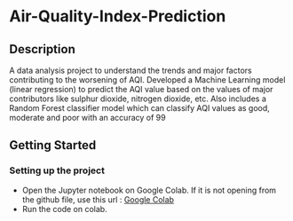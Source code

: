 # Air-Quality-Index-Prediction

## Description

A data analysis project to understand the trends and major factors contributing to the worsening of AQI. Developed a Machine Learning model (linear regression) to predict the AQI value based on the values of major contributors like sulphur dioxide, nitrogen dioxide, etc. Also includes a Random Forest classifier model which can classify AQI values as good, moderate and poor with an accuracy of 99
## Getting Started	

### Setting up the project

* Open the Jupyter notebook on Google Colab. If it is not opening from the github file, use this url : [Google Colab](https://colab.research.google.com/github/RoshanV1701/Air-Quality-Index-Prediction/blob/main/AQI_Prediction_ServiceLearning.ipynb)
* Run the code on colab.
